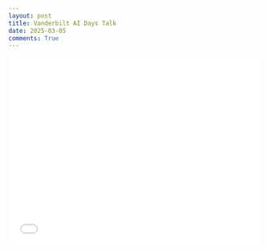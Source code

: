 ```yaml
---
layout: post
title: Vanderbilt AI Days Talk
date: 2025-03-05
comments: True
---
```


<embed src="{{site.url}}/assets/ai_days_carlos.pdf" width="500" height="375" 
 type="application/pdf">
